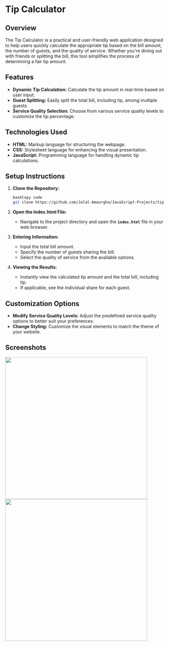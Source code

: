 # **Tip Calculator**

## **Overview**

The Tip Calculator is a practical and user-friendly web application designed to help users quickly calculate the appropriate tip based on the bill amount, the number of guests, and the quality of service. Whether you're dining out with friends or splitting the bill, this tool simplifies the process of determining a fair tip amount.

## **Features**

- **Dynamic Tip Calculation:** Calculate the tip amount in real-time based on user input.
- **Guest Splitting:** Easily split the total bill, including tip, among multiple guests.
- **Service Quality Selection:** Choose from various service quality levels to customize the tip percentage.


## **Technologies Used**

- **HTML:** Markup language for structuring the webpage.
- **CSS:** Stylesheet language for enhancing the visual presentation.
- **JavaScript:** Programming language for handling dynamic tip calculations.

## **Setup Instructions**

1. **Clone the Repository:**
    
    ```bash
    bashCopy code
    git clone https://github.com/Jalal-Amourgha/JavaScript-Projects/tip-calculator.git
    
    ```
    
2. **Open the Index.html File:**
    - Navigate to the project directory and open the **`index.html`** file in your web browser.

3. **Entering Information:**
    - Input the total bill amount.
    - Specify the number of guests sharing the bill.
    - Select the quality of service from the available options.
      
4. **Viewing the Results:**
    - Instantly view the calculated tip amount and the total bill, including tip.
    - If applicable, see the individual share for each guest.

## **Customization Options**

- **Modify Service Quality Levels:** Adjust the predefined service quality options to better suit your preferences.
- **Change Styling:** Customize the visual elements to match the theme of your website.

## **Screenshots**

<div>
  <img src="https://media.discordapp.net/attachments/584650557688512533/1178048114179969074/tip1.PNG?ex=6574b9cd&is=656244cd&hm=e6f469d42ebf61a69df588384e2e150ac6e679dc9af333f9239003512da31a00&=&format=webp&width=887&height=417" width="450" />
  <img src="https://media.discordapp.net/attachments/584650557688512533/1178048113840226364/tip2.PNG?ex=6574b9cd&is=656244cd&hm=031fedf1838d676a43e38c00ac2f51ff2cd58fe1123db55c380cbfe5a1219fb5&=&format=webp&width=890&height=417" width="450" />
</div>
